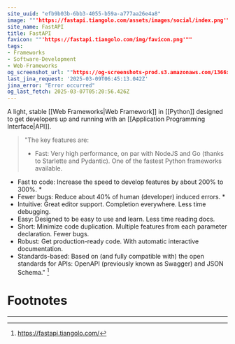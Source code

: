```yaml
---
site_uuid: "efb9b03b-6bb3-4055-b59a-a777aa26e4a8"
image: ""'https://fastapi.tiangolo.com/assets/images/social/index.png'""
site_name: FastAPI
title: FastAPI
favicon: ""'https://fastapi.tiangolo.com/img/favicon.png'""
tags:
- Frameworks
- Software-Development
- Web-Frameworks
og_screenshot_url: ""https://og-screenshots-prod.s3.amazonaws.com/1366x768/80/false/c889b62860c33a44dc8a7a9613e6234d218661b6a081ebcb9e51d4c04adabd23.jpeg""
last_jina_request: '2025-03-09T06:45:13.042Z'
jina_error: "Error occurred"
og_last_fetch: 2025-03-07T05:20:56.426Z
---
```

A light, stable [[Web Frameworks|Web Framework]] in [[Python]] designed to get developers up and running with an [[Application Programming Interface|API]].

>"The key features are:
>- Fast: Very high performance, on par with NodeJS and Go (thanks to Starlette and Pydantic). One of the fastest Python frameworks available.
- Fast to code: Increase the speed to develop features by about 200% to 300%. *
- Fewer bugs: Reduce about 40% of human (developer) induced errors. *
- Intuitive: Great editor support. Completion everywhere. Less time debugging.
- Easy: Designed to be easy to use and learn. Less time reading docs.
- Short: Minimize code duplication. Multiple features from each parameter declaration. Fewer bugs.
- Robust: Get production-ready code. With automatic interactive documentation.
- Standards-based: Based on (and fully compatible with) the open standards for APIs: OpenAPI (previously known as Swagger) and JSON Schema." [^1]

# Footnotes
***
[^1]: https://fastapi.tiangolo.com/

